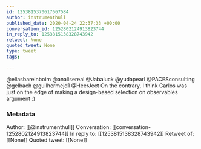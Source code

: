 ```yaml
---
id: 1253815370617667584
author: instrumenthull
published_date: 2020-04-24 22:37:33 +00:00
conversation_id: 1252802124913823744
in_reply_to: 1253815138328743942
retweet: None
quoted_tweet: None
type: tweet
tags:

---
```


@eliasbareinboim @analisereal @Jabaluck @yudapearl @PACESconsulting @gelbach @guilhermejd1 @HeerJeet On the contrary, I think Carlos was just on the edge of making a design-based selection on observables argument :)

### Metadata

Author: [[@instrumenthull]]
Conversation: [[conversation-1252802124913823744]]
In reply to: [[1253815138328743942]]
Retweet of: [[None]]
Quoted tweet: [[None]]
